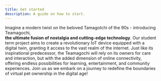 ```yaml
---
title: Get started
description: A guide on how to start.
---
```


Imagine a modern twist on the beloved Tamagotchi of the 90s - introducing Teamagochi,  
**the ultimate fusion of nostalgia and cutting-edge technology**.
Our student term project aims to create a revolutionary IoT device equipped with a digital twin, granting it access to the vast realm of the internet.
Just like its inspirational predecessor, the Teamagochi will rely on its owners for care and interaction, but with the added dimension of online connectivity,
offering endless possibilities for learning, entertainment, and community experiences. Join us as we embark on a journey to redefine the boundaries of
virtual pet ownership in the digital age!
